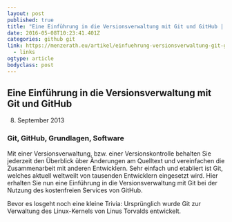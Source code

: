 ```yaml
---
layout: post 
published: true 
title: "Eine Einführung in die Versionsverwaltung mit Git und GitHub | Marvin Menzerath" 
date: 2016-05-08T10:23:41.401Z 
categories: github git
link: https://menzerath.eu/artikel/einfuehrung-versionsverwaltung-git-github/ 
  - links
ogtype: article 
bodyclass: post 
---
```

## Eine Einführung in die Versionsverwaltung mit Git und GitHub
 08. September 2013    
### Git, GitHub, Grundlagen, Software
Mit einer Versionsverwaltung, bzw. einer Versionskontrolle behalten Sie jederzeit den Überblick über Änderungen am Quelltext und vereinfachen die Zusammenarbeit mit anderen Entwicklern. Sehr einfach und etabliert ist Git, welches aktuell weltweilt von tausenden Entwicklern eingesetzt wird.
Hier erhalten Sie nun eine Einführung in die Versionsverwaltung mit Git bei der Nutzung des kostenfreien Services von GitHub.

Bevor es losgeht noch eine kleine Trivia: Ursprünglich wurde Git zur Verwaltung des Linux-Kernels von Linus Torvalds entwickelt.
